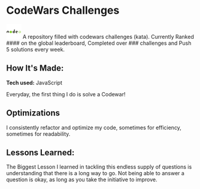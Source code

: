 # CodeWars Challenges
<img src="https://raw.githubusercontent.com/devicons/devicon/master/icons/nodejs/nodejs-original-wordmark.svg" alt="nodejs" width="40" height="40"/>
A repository filled with codewars challenges (kata). Currently Ranked #### on the global leaderboard, Completed over ### challenges and Push 5 solutions every week.

## How It's Made:

**Tech used:** JavaScript

Everyday, the first thing I do is solve a Codewar!

## Optimizations

I consistently refactor and optimize my code, sometimes for efficiency, sometimes for readability.

## Lessons Learned:

The Biggest Lesson I learned in tackling this endless supply of questions is understanding that there is a long way to go. Not being able to answer a question is okay, as long as you take the initiative to improve.
